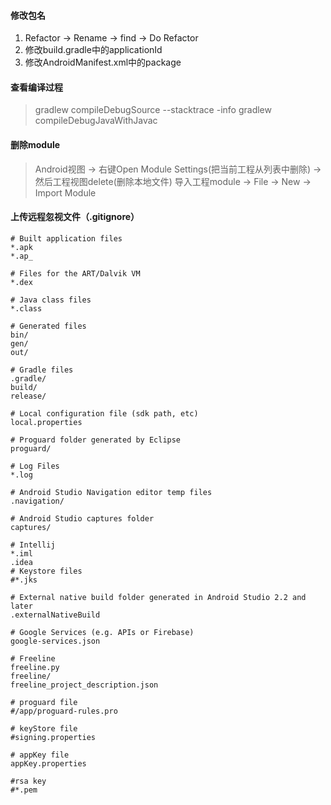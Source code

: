 #### 修改包名
1. Refactor -> Rename -> find -> Do Refactor
2. 修改build.gradle中的applicationId
3. 修改AndroidManifest.xml中的package

#### 查看编译过程
> gradlew compileDebugSource --stacktrace -info
> gradlew compileDebugJavaWithJavac

#### 删除module
>Android视图 -> 右键Open Module Settings(把当前工程从列表中删除) -> 然后工程视图delete(删除本地文件)
>导入工程module -> File -> New -> Import Module

#### 上传远程忽视文件（.gitignore）
```
# Built application files
*.apk
*.ap_

# Files for the ART/Dalvik VM
*.dex

# Java class files
*.class

# Generated files
bin/
gen/
out/

# Gradle files
.gradle/
build/
release/

# Local configuration file (sdk path, etc)
local.properties

# Proguard folder generated by Eclipse
proguard/

# Log Files
*.log

# Android Studio Navigation editor temp files
.navigation/

# Android Studio captures folder
captures/

# Intellij
*.iml
.idea
# Keystore files
#*.jks

# External native build folder generated in Android Studio 2.2 and later
.externalNativeBuild

# Google Services (e.g. APIs or Firebase)
google-services.json

# Freeline
freeline.py
freeline/
freeline_project_description.json

# proguard file
#/app/proguard-rules.pro

# keyStore file
#signing.properties

# appKey file
appKey.properties

#rsa key
#*.pem
```